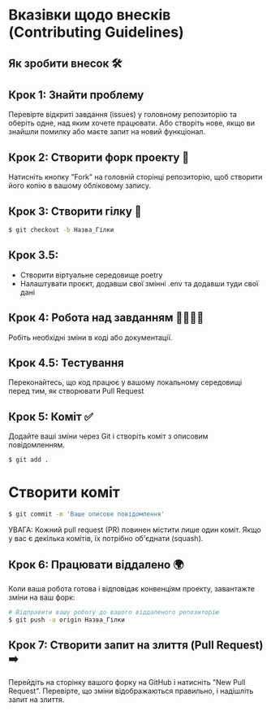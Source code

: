 # Вказівки щодо внесків (Contributing Guidelines)
## Як зробити внесок 🛠️
## Крок 1: Знайти проблему
Перевірте відкриті завдання (issues) у головному репозиторію та оберіть одне, над яким хочете працювати.
Або створіть нове, якщо ви знайшли помилку або маєте запит на новий функціонал.
## Крок 2: Створити форк проекту 🍴
Натисніть кнопку "Fork" на головній сторінці репозиторію, щоб створити його копію в вашому обліковому запису.
## Крок 3: Створити гілку 🌿
```bash
$ git checkout -b Назва_Гілки
```
## Крок 3.5:
* Створити віртуальне середовище poetry
* Налаштувати проєкт, додавши свої змінні .env та додавши туди свої дані

## Крок 4: Робота над завданням 👨‍💻👩‍💻
Робіть необхідні зміни в коді або документації.

## Крок 4.5: Тестування
Переконайтесь, що код працює у вашому локальному середовищі перед тим, як створювати Pull Request

## Крок 5: Коміт ✅
Додайте ваші зміни через Git і створіть коміт з описовим повідомленням.
```bash
$ git add .
```
# Створити коміт
```bash
$ git commit -m 'Ваше описове повідомлення'
```
УВАГА: Кожний pull request (PR) повинен містити лише один коміт. Якщо у вас є декілька комітів, їх потрібно об'єднати (squash).

## Крок 6: Працювати віддалено 🌍
Коли ваша робота готова і відповідає конвенціям проекту, завантажте зміни на ваш форк:
```bash
# Відправити вашу роботу до вашого віддаленого репозиторію
$ git push -u origin Назва_Гілки
```
## Крок 7: Створити запит на злиття (Pull Request) ➡️
Перейдіть на сторінку вашого форку на GitHub і натисніть "New Pull Request". Перевірте, що зміни відображаються правильно, і надішліть запит на злиття.
